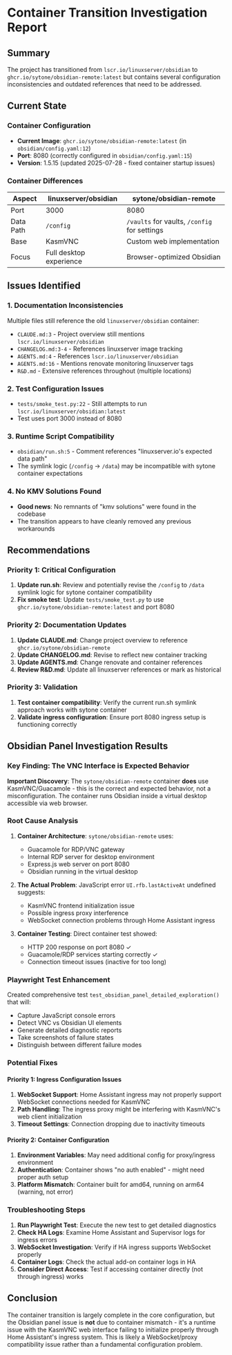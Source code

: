# Container Transition Investigation Report

## Summary

The project has transitioned from `lscr.io/linuxserver/obsidian` to `ghcr.io/sytone/obsidian-remote:latest` but contains several configuration inconsistencies and outdated references that need to be addressed.

## Current State

### Container Configuration
- **Current Image**: `ghcr.io/sytone/obsidian-remote:latest` (in `obsidian/config.yaml:12`)
- **Port**: 8080 (correctly configured in `obsidian/config.yaml:15`)
- **Version**: 1.5.15 (updated 2025-07-28 - fixed container startup issues)

### Container Differences

| Aspect | linuxserver/obsidian | sytone/obsidian-remote |
|--------|---------------------|------------------------|
| Port | 3000 | 8080 |
| Data Path | `/config` | `/vaults` for vaults, `/config` for settings |
| Base | KasmVNC | Custom web implementation |
| Focus | Full desktop experience | Browser-optimized Obsidian |

## Issues Identified

### 1. Documentation Inconsistencies
Multiple files still reference the old `linuxserver/obsidian` container:

- `CLAUDE.md:3` - Project overview still mentions `lscr.io/linuxserver/obsidian`
- `CHANGELOG.md:3-4` - References linuxserver image tracking
- `AGENTS.md:4` - References `lscr.io/linuxserver/obsidian`
- `AGENTS.md:16` - Mentions renovate monitoring linuxserver tags
- `R&D.md` - Extensive references throughout (multiple locations)

### 2. Test Configuration Issues
- `tests/smoke_test.py:22` - Still attempts to run `lscr.io/linuxserver/obsidian:latest`
- Test uses port 3000 instead of 8080

### 3. Runtime Script Compatibility
- `obsidian/run.sh:5` - Comment references "linuxserver.io's expected data path"
- The symlink logic (`/config` → `/data`) may be incompatible with sytone container expectations

### 4. No KMV Solutions Found
- **Good news**: No remnants of "kmv solutions" were found in the codebase
- The transition appears to have cleanly removed any previous workarounds

## Recommendations

### Priority 1: Critical Configuration
1. **Update run.sh**: Review and potentially revise the `/config` to `/data` symlink logic for sytone container compatibility
2. **Fix smoke test**: Update `tests/smoke_test.py` to use `ghcr.io/sytone/obsidian-remote:latest` and port 8080

### Priority 2: Documentation Updates
1. **Update CLAUDE.md**: Change project overview to reference `ghcr.io/sytone/obsidian-remote`
2. **Update CHANGELOG.md**: Revise to reflect new container tracking
3. **Update AGENTS.md**: Change renovate and container references
4. **Review R&D.md**: Update all linuxserver references or mark as historical

### Priority 3: Validation
1. **Test container compatibility**: Verify the current run.sh symlink approach works with sytone container
2. **Validate ingress configuration**: Ensure port 8080 ingress setup is functioning correctly

## Obsidian Panel Investigation Results

### Key Finding: The VNC Interface is Expected Behavior

**Important Discovery**: The `sytone/obsidian-remote` container **does** use KasmVNC/Guacamole - this is the correct and expected behavior, not a misconfiguration. The container runs Obsidian inside a virtual desktop accessible via web browser.

### Root Cause Analysis

1. **Container Architecture**: `sytone/obsidian-remote` uses:
   - Guacamole for RDP/VNC gateway
   - Internal RDP server for desktop environment
   - Express.js web server on port 8080
   - Obsidian running in the virtual desktop

2. **The Actual Problem**: JavaScript error `UI.rfb.lastActiveAt` undefined suggests:
   - KasmVNC frontend initialization issue
   - Possible ingress proxy interference
   - WebSocket connection problems through Home Assistant ingress

3. **Container Testing**: Direct container test showed:
   - HTTP 200 response on port 8080 ✓
   - Guacamole/RDP services starting correctly ✓
   - Connection timeout issues (inactive for too long)

### Playwright Test Enhancement

Created comprehensive test `test_obsidian_panel_detailed_exploration()` that will:
- Capture JavaScript console errors
- Detect VNC vs Obsidian UI elements
- Generate detailed diagnostic reports
- Take screenshots of failure states
- Distinguish between different failure modes

### Potential Fixes

#### Priority 1: Ingress Configuration Issues
1. **WebSocket Support**: Home Assistant ingress may not properly support WebSocket connections needed for KasmVNC
2. **Path Handling**: The ingress proxy might be interfering with KasmVNC's web client initialization
3. **Timeout Settings**: Connection dropping due to inactivity timeouts

#### Priority 2: Container Configuration
1. **Environment Variables**: May need additional config for proxy/ingress environment
2. **Authentication**: Container shows "no auth enabled" - might need proper auth setup
3. **Platform Mismatch**: Container built for amd64, running on arm64 (warning, not error)

### Troubleshooting Steps

1. **Run Playwright Test**: Execute the new test to get detailed diagnostics
2. **Check HA Logs**: Examine Home Assistant and Supervisor logs for ingress errors
3. **WebSocket Investigation**: Verify if HA ingress supports WebSocket properly
4. **Container Logs**: Check the actual add-on container logs in HA
5. **Consider Direct Access**: Test if accessing container directly (not through ingress) works

## Conclusion

The container transition is largely complete in the core configuration, but the Obsidian panel issue is **not** due to container mismatch - it's a runtime issue with the KasmVNC web interface failing to initialize properly through Home Assistant's ingress system. This is likely a WebSocket/proxy compatibility issue rather than a fundamental configuration problem.
